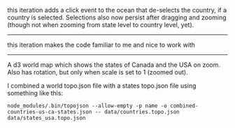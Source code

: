 this iteration adds a click event to the ocean that de-selects the country, if a country is selected.  Selections also now persist after dragging and zooming (though not when zooming from state level to country level, yet).

---

this iteration makes the code familiar to me and nice to work with

---

A d3 world map which shows the states of Canada and the USA on zoom. Also has rotation, but only when scale is set to 1 (zoomed out).

I combined a world topo.json file with a states topo.json file using something like this:

    node_modules/.bin/topojson --allow-empty -p name -o combined-countries-us-ca-states.json -- data/countries.topo.json data/states_usa.topo.json
    